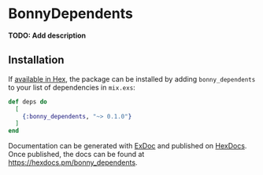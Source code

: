 # BonnyDependents

**TODO: Add description**

## Installation

If [available in Hex](https://hex.pm/docs/publish), the package can be installed
by adding `bonny_dependents` to your list of dependencies in `mix.exs`:

```elixir
def deps do
  [
    {:bonny_dependents, "~> 0.1.0"}
  ]
end
```

Documentation can be generated with [ExDoc](https://github.com/elixir-lang/ex_doc)
and published on [HexDocs](https://hexdocs.pm). Once published, the docs can
be found at <https://hexdocs.pm/bonny_dependents>.

